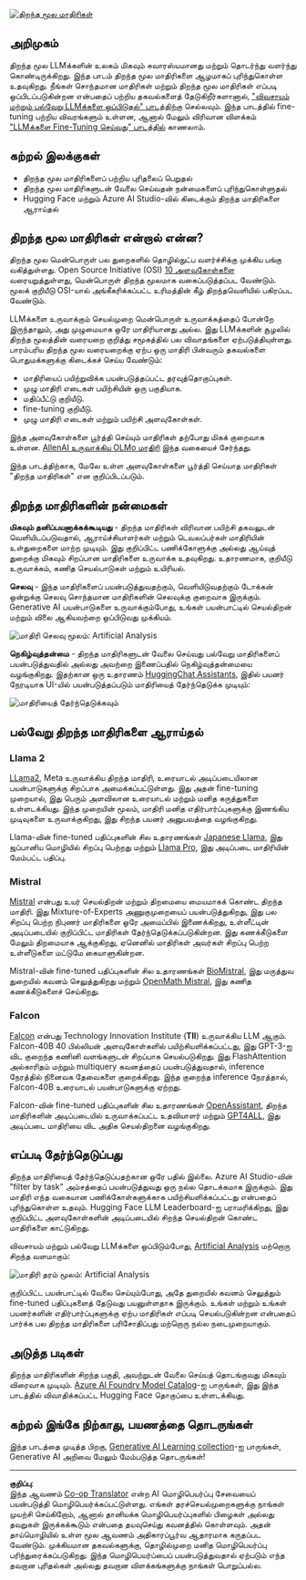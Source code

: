 <!--
CO_OP_TRANSLATOR_METADATA:
{
  "original_hash": "a8b2d4bb727c877ebf9edff8623d16b9",
  "translation_date": "2025-10-11T11:33:26+00:00",
  "source_file": "16-open-source-models/README.md",
  "language_code": "ta"
}
-->
[![திறந்த மூல மாதிரிகள்](../../../translated_images/16-lesson-banner.6b56555e8404fda1716382db4832cecbe616ccd764de381f0af6cfd694d05f74.ta.png)](https://aka.ms/gen-ai-lesson16-gh?WT.mc_id=academic-105485-koreyst)

## அறிமுகம்

திறந்த மூல LLMக்களின் உலகம் மிகவும் சுவாரஸ்யமானது மற்றும் தொடர்ந்து வளர்ந்து கொண்டிருக்கிறது. இந்த பாடம் திறந்த மூல மாதிரிகளை ஆழமாகப் புரிந்துகொள்ள உதவுகிறது. நீங்கள் சொந்தமான மாதிரிகள் மற்றும் திறந்த மூல மாதிரிகள் எப்படி ஒப்பிடப்படுகின்றன என்பதைப் பற்றிய தகவல்களைத் தேடுகிறீர்களானால், ["விவசாயம் மற்றும் பல்வேறு LLMக்களை ஒப்பிடுதல்" பாடத்திற்கு](../02-exploring-and-comparing-different-llms/README.md?WT.mc_id=academic-105485-koreyst) செல்லவும். இந்த பாடத்தில் fine-tuning பற்றிய விவரங்களும் உள்ளன, ஆனால் மேலும் விரிவான விளக்கம் ["LLMக்களை Fine-Tuning செய்வது" பாடத்தில்](../18-fine-tuning/README.md?WT.mc_id=academic-105485-koreyst) காணலாம்.

## கற்றல் இலக்குகள்

- திறந்த மூல மாதிரிகளைப் பற்றிய புரிதலைப் பெறுதல்
- திறந்த மூல மாதிரிகளுடன் வேலை செய்வதன் நன்மைகளைப் புரிந்துகொள்ளுதல்
- Hugging Face மற்றும் Azure AI Studio-வில் கிடைக்கும் திறந்த மாதிரிகளை ஆராய்தல்

## திறந்த மூல மாதிரிகள் என்றால் என்ன?

திறந்த மூல மென்பொருள் பல துறைகளில் தொழில்நுட்ப வளர்ச்சிக்கு முக்கிய பங்கு வகித்துள்ளது. Open Source Initiative (OSI) [10 அளவுகோள்களை](https://web.archive.org/web/20241126001143/https://opensource.org/osd?WT.mc_id=academic-105485-koreyst) வரையறுத்துள்ளது, மென்பொருள் திறந்த மூலமாக வகைப்படுத்தப்பட வேண்டும். மூலக் குறியீடு OSI-யால் அங்கீகரிக்கப்பட்ட உரிமத்தின் கீழ் திறந்தவெளியில் பகிரப்பட வேண்டும்.

LLMக்களை உருவாக்கும் செயல்முறை மென்பொருள் உருவாக்கத்தைப் போன்றே இருந்தாலும், அது முழுமையாக ஒரே மாதிரியானது அல்ல. இது LLMக்களின் சூழலில் திறந்த மூலத்தின் வரையறை குறித்து சமூகத்தில் பல விவாதங்களை ஏற்படுத்தியுள்ளது. பாரம்பரிய திறந்த மூல வரையறைக்கு ஏற்ப ஒரு மாதிரி பின்வரும் தகவல்களை பொதுமக்களுக்கு கிடைக்கச் செய்ய வேண்டும்:

- மாதிரியைப் பயிற்றுவிக்க பயன்படுத்தப்பட்ட தரவுத்தொகுப்புகள்.
- முழு மாதிரி எடைகள் பயிற்சியின் ஒரு பகுதியாக.
- மதிப்பீட்டு குறியீடு.
- fine-tuning குறியீடு.
- முழு மாதிரி எடைகள் மற்றும் பயிற்சி அளவுகோள்கள்.

இந்த அளவுகோள்களை பூர்த்தி செய்யும் மாதிரிகள் தற்போது மிகக் குறைவாக உள்ளன. [AllenAI உருவாக்கிய OLMo மாதிரி](https://huggingface.co/allenai/OLMo-7B?WT.mc_id=academic-105485-koreyst) இந்த வகையைச் சேர்ந்தது.

இந்த பாடத்திற்காக, மேலே உள்ள அளவுகோள்களை பூர்த்தி செய்யாத மாதிரிகள் "திறந்த மாதிரிகள்" என குறிப்பிடப்படும்.

## திறந்த மாதிரிகளின் நன்மைகள்

**மிகவும் தனிப்பயனாக்கக்கூடியது** - திறந்த மாதிரிகள் விரிவான பயிற்சி தகவலுடன் வெளியிடப்படுவதால், ஆராய்ச்சியாளர்கள் மற்றும் டெவலப்பர்கள் மாதிரியின் உள்துறைகளை மாற்ற முடியும். இது குறிப்பிட்ட பணிக்கோளுக்கு அல்லது ஆய்வுத் துறைக்கு மிகவும் சிறப்பான மாதிரிகளை உருவாக்க உதவுகிறது. உதாரணமாக, குறியீடு உருவாக்கம், கணித செயல்பாடுகள் மற்றும் உயிரியல்.

**செலவு** - இந்த மாதிரிகளைப் பயன்படுத்துவதற்கும், வெளியிடுவதற்கும் டோக்கன் ஒன்றுக்கு செலவு சொந்தமான மாதிரிகளின் செலவுக்கு குறைவாக இருக்கும். Generative AI பயன்பாடுகளை உருவாக்கும்போது, உங்கள் பயன்பாட்டில் செயல்திறன் மற்றும் விலை ஆகியவற்றை ஒப்பிடுவது முக்கியம்.

![மாதிரி செலவு](../../../translated_images/model-price.3f5a3e4d32ae00b465325159e1f4ebe7b5861e95117518c6bfc37fe842950687.ta.png)
மூலம்: Artificial Analysis

**நெகிழ்வுத்தன்மை** - திறந்த மாதிரிகளுடன் வேலை செய்வது பல்வேறு மாதிரிகளைப் பயன்படுத்துவதில் அல்லது அவற்றை இணைப்பதில் நெகிழ்வுத்தன்மையை வழங்குகிறது. இதற்கான ஒரு உதாரணம் [HuggingChat Assistants](https://huggingface.co/chat?WT.mc_id=academic-105485-koreyst), இதில் பயனர் நேரடியாக UI-யில் பயன்படுத்தப்படும் மாதிரியைத் தேர்ந்தெடுக்க முடியும்:

![மாதிரியைத் தேர்ந்தெடுக்கவும்](../../../translated_images/choose-model.f095d15bbac922141591fd4fac586dc8d25e69b42abf305d441b84c238e293f2.ta.png)

## பல்வேறு திறந்த மாதிரிகளை ஆராய்தல்

### Llama 2

[LLama2](https://huggingface.co/meta-llama?WT.mc_id=academic-105485-koreyst), Meta உருவாக்கிய திறந்த மாதிரி, உரையாடல் அடிப்படையிலான பயன்பாடுகளுக்கு சிறப்பாக அமைக்கப்பட்டுள்ளது. இது அதன் fine-tuning முறையால், இது பெரும் அளவிலான உரையாடல் மற்றும் மனித கருத்துகளை உள்ளடக்கியது. இந்த முறையின் மூலம், மாதிரி மனித எதிர்பார்ப்புகளுக்கு இணங்கிய முடிவுகளை உருவாக்குகிறது, இது சிறந்த பயனர் அனுபவத்தை வழங்குகிறது.

Llama-வின் fine-tuned பதிப்புகளின் சில உதாரணங்கள் [Japanese Llama](https://huggingface.co/elyza/ELYZA-japanese-Llama-2-7b?WT.mc_id=academic-105485-koreyst), இது ஜப்பானிய மொழியில் சிறப்பு பெற்றது மற்றும் [Llama Pro](https://huggingface.co/TencentARC/LLaMA-Pro-8B?WT.mc_id=academic-105485-koreyst), இது அடிப்படை மாதிரியின் மேம்பட்ட பதிப்பு.

### Mistral

[Mistral](https://huggingface.co/mistralai?WT.mc_id=academic-105485-koreyst) என்பது உயர் செயல்திறன் மற்றும் திறமையை மையமாகக் கொண்ட திறந்த மாதிரி. இது Mixture-of-Experts அணுகுமுறையைப் பயன்படுத்துகிறது, இது பல சிறப்பு பெற்ற நிபுணர் மாதிரிகளை ஒரே அமைப்பில் இணைக்கிறது, உள்ளீட்டின் அடிப்படையில் குறிப்பிட்ட மாதிரிகள் தேர்ந்தெடுக்கப்படுகின்றன. இது கணக்கீடுகளை மேலும் திறமையாக ஆக்குகிறது, ஏனெனில் மாதிரிகள் அவர்கள் சிறப்பு பெற்ற உள்ளீடுகளை மட்டுமே கையாளுகின்றன.

Mistral-வின் fine-tuned பதிப்புகளின் சில உதாரணங்கள் [BioMistral](https://huggingface.co/BioMistral/BioMistral-7B?text=Mon+nom+est+Thomas+et+mon+principal?WT.mc_id=academic-105485-koreyst), இது மருத்துவ துறையில் கவனம் செலுத்துகிறது மற்றும் [OpenMath Mistral](https://huggingface.co/nvidia/OpenMath-Mistral-7B-v0.1-hf?WT.mc_id=academic-105485-koreyst), இது கணித கணக்கீடுகளைச் செய்கிறது.

### Falcon

[Falcon](https://huggingface.co/tiiuae?WT.mc_id=academic-105485-koreyst) என்பது Technology Innovation Institute (**TII**) உருவாக்கிய LLM ஆகும். Falcon-40B 40 பில்லியன் அளவுகோள்களில் பயிற்சியளிக்கப்பட்டது, இது GPT-3-ஐ விட குறைந்த கணினி வளங்களுடன் சிறப்பாக செயல்படுகிறது. இது FlashAttention அல்காரிதம் மற்றும் multiquery கவனத்தைப் பயன்படுத்துவதால், inference நேரத்தில் நினைவக தேவைகளை குறைக்கிறது. இந்த குறைந்த inference நேரத்தால், Falcon-40B உரையாடல் பயன்பாடுகளுக்கு ஏற்றது.

Falcon-வின் fine-tuned பதிப்புகளின் சில உதாரணங்கள் [OpenAssistant](https://huggingface.co/OpenAssistant/falcon-40b-sft-top1-560?WT.mc_id=academic-105485-koreyst), திறந்த மாதிரிகளின் அடிப்படையில் உருவாக்கப்பட்ட உதவியாளர் மற்றும் [GPT4ALL](https://huggingface.co/nomic-ai/gpt4all-falcon?WT.mc_id=academic-105485-koreyst), இது அடிப்படை மாதிரியை விட அதிக செயல்திறனை வழங்குகிறது.

## எப்படி தேர்ந்தெடுப்பது

திறந்த மாதிரியைத் தேர்ந்தெடுப்பதற்கான ஒரே பதில் இல்லை. Azure AI Studio-வின் "filter by task" அம்சத்தைப் பயன்படுத்துவது ஒரு நல்ல தொடக்கமாக இருக்கும். இது மாதிரி எந்த வகையான பணிக்கோள்களுக்காக பயிற்சியளிக்கப்பட்டது என்பதைப் புரிந்துகொள்ள உதவும். Hugging Face LLM Leaderboard-ஐ பராமரிக்கிறது, இது குறிப்பிட்ட அளவுகோள்களின் அடிப்படையில் சிறந்த செயல்திறன் கொண்ட மாதிரிகளை காட்டுகிறது.

விவசாயம் மற்றும் பல்வேறு LLMக்களை ஒப்பிடும்போது, [Artificial Analysis](https://artificialanalysis.ai/?WT.mc_id=academic-105485-koreyst) மற்றொரு சிறந்த வளமாகும்:

![மாதிரி தரம்](../../../translated_images/model-quality.aaae1c22e00f7ee1cd9dc186c611ac6ca6627eabd19e5364dce9e216d25ae8a5.ta.png)
மூலம்: Artificial Analysis

குறிப்பிட்ட பயன்பாட்டில் வேலை செய்யும்போது, அதே துறையில் கவனம் செலுத்தும் fine-tuned பதிப்புகளைத் தேடுவது பயனுள்ளதாக இருக்கும். உங்கள் மற்றும் உங்கள் பயனர்களின் எதிர்பார்ப்புகளுக்கு ஏற்ப மாதிரிகள் எப்படி செயல்படுகின்றன என்பதைப் பார்க்க பல திறந்த மாதிரிகளை பரிசோதிப்பது மற்றொரு நல்ல நடைமுறையாகும்.

## அடுத்த படிகள்

திறந்த மாதிரிகளின் சிறந்த பகுதி, அவற்றுடன் வேலை செய்யத் தொடங்குவது மிகவும் விரைவாக முடியும். [Azure AI Foundry Model Catalog](https://ai.azure.com?WT.mc_id=academic-105485-koreyst)-ஐ பாருங்கள், இது இந்த பாடத்தில் விவாதிக்கப்பட்ட Hugging Face தொகுப்பை உள்ளடக்கியது.

## கற்றல் இங்கே நிற்காது, பயணத்தை தொடருங்கள்

இந்த பாடத்தை முடித்த பிறகு, [Generative AI Learning collection](https://aka.ms/genai-collection?WT.mc_id=academic-105485-koreyst)-ஐ பாருங்கள், Generative AI அறிவை மேலும் மேம்படுத்த தொடருங்கள்!

---

**குறிப்பு**:  
இந்த ஆவணம் [Co-op Translator](https://github.com/Azure/co-op-translator) என்ற AI மொழிபெயர்ப்பு சேவையைப் பயன்படுத்தி மொழிபெயர்க்கப்பட்டுள்ளது. எங்கள் தரச்செயல்முறைகளுக்கு நாங்கள் முயற்சி செய்கிறோம், ஆனால் தானியக்க மொழிபெயர்ப்புகளில் பிழைகள் அல்லது தவறுகள் இருக்கக்கூடும் என்பதை தயவுசெய்து கவனத்தில் கொள்ளவும். அதன் தாய்மொழியில் உள்ள மூல ஆவணம் அதிகாரப்பூர்வ ஆதாரமாக கருதப்பட வேண்டும். முக்கியமான தகவல்களுக்கு, தொழில்முறை மனித மொழிபெயர்ப்பு பரிந்துரைக்கப்படுகிறது. இந்த மொழிபெயர்ப்பைப் பயன்படுத்துவதால் ஏற்படும் எந்த தவறான புரிதல்கள் அல்லது தவறான விளக்கங்களுக்கு நாங்கள் பொறுப்பல்ல.